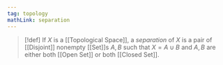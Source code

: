 ```yaml
---
tag: topology
mathLink: separation
---
```

>[!def]
>If $X$ is a [[Topological Space]], a *separation* of $X$ is a pair of [[Disjoint]] nonempty [[Set]]s $A,B$ such that $X=A\cup B$ and $A,B$ are either both [[Open Set]] or both [[Closed Set]].


